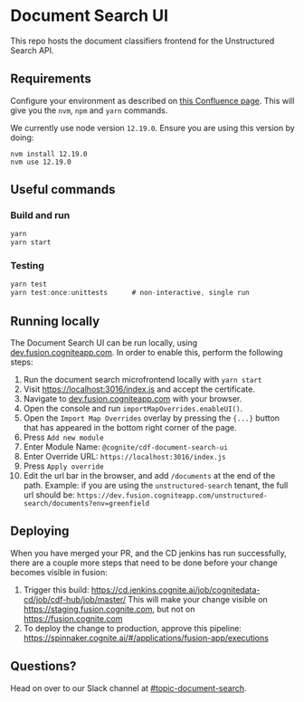 # Document Search UI

This repo hosts the document classifiers frontend for the Unstructured Search API.

## Requirements

Configure your environment as described on [this Confluence page](https://cognitedata.atlassian.net/wiki/spaces/COG/pages/711950382/Nvm+npm+node+setup). This will give you the `nvm`, `npm` and `yarn` commands.

We currently use node version `12.19.0`. Ensure you are using this version by doing:

```
nvm install 12.19.0
nvm use 12.19.0
```

## Useful commands

### Build and run

```js
yarn
yarn start
```

### Testing

```js
yarn test
yarn test:once:unittests      # non-interactive, single run
```

## Running locally

The Document Search UI can be run locally, using [dev.fusion.cogniteapp.com](https://dev.fusion.cogniteapp.com). In order to enable this, perform the following steps:

1. Run the document search microfrontend locally with `yarn start`
2. Visit [https://localhost:3016/index.js](https://localhost:3016/index.js) and accept the certificate.
3. Navigate to [dev.fusion.cogniteapp.com](https://dev.fusion.cogniteapp.com) with your browser.
4. Open the console and run `importMapOverrides.enableUI()`.
5. Open the `Import Map Overrides` overlay by pressing the `{...}` button that has appeared in the bottom right corner of the page.
6. Press `Add new module`
7. Enter Module Name: `@cognite/cdf-document-search-ui`
8. Enter Override URL: `https://localhost:3016/index.js`
9. Press `Apply override`
10. Edit the url bar in the browser, and add `/documents` at the end of the path. Example: if you are using the `unstructured-search` tenant, the full url should be: `https://dev.fusion.cogniteapp.com/unstructured-search/documents?env=greenfield`

## Deploying

When you have merged your PR, and the CD jenkins has run successfully, there are a couple more steps that need to be done before your change becomes visible in fusion:

1. Trigger this build: https://cd.jenkins.cognite.ai/job/cognitedata-cd/job/cdf-hub/job/master/ This will make your change visible on https://staging.fusion.cognite.com, but not on https://fusion.cognite.com
2. To deploy the change to production, approve this pipeline: https://spinnaker.cognite.ai/#/applications/fusion-app/executions

## Questions?

Head on over to our Slack channel at [#topic-document-search](https://cognitedata.slack.com/archives/CKY04V4CA).
